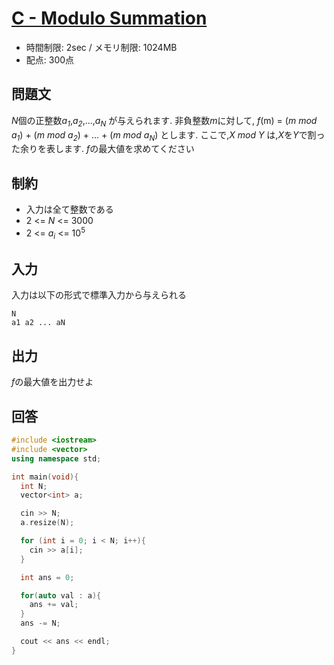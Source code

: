 # [C - Modulo Summation](https://abc103.contest.atcoder.jp/tasks/abc103_c)
* 時間制限: 2sec / メモリ制限: 1024MB
* 配点: 300点

## 問題文
*N*個の正整数*a<sub>1</sub>*,*a<sub>2</sub>*,...,*a<sub>N</sub>* が与えられます.
非負整数*m*に対して, *f*(m) = (*m mod a<sub>1</sub>*) + (*m mod a<sub>2</sub>*) + ... + (*m mod a<sub>N</sub>*) とします.
ここで,*X mod Y* は,*X*を*Y*で割った余りを表します.
*f*の最大値を求めてください

## 制約
* 入力は全て整数である
* 2 <= *N* <= 3000
* 2 <= *a<sub>i</sub>* <= 10<sup>5</sup>

## 入力
入力は以下の形式で標準入力から与えられる
```
N
a1 a2 ... aN
```

## 出力
*f*の最大値を出力せよ

## 回答
```cpp
#include <iostream>
#include <vector>
using namespace std;

int main(void){
  int N;
  vector<int> a;

  cin >> N;
  a.resize(N);

  for (int i = 0; i < N; i++){
    cin >> a[i];
  }

  int ans = 0;

  for(auto val : a){
    ans += val;
  }
  ans -= N;

  cout << ans << endl;
}
```
